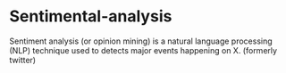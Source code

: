 # Sentimental-analysis
Sentiment analysis (or opinion mining) is a natural language processing (NLP) technique used to detects major events happening on X. (formerly twitter)
